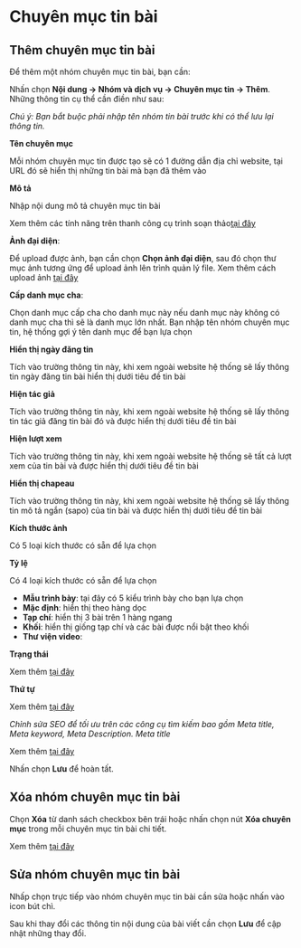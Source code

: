 
# Chuyên mục tin bài

## Thêm chuyên mục tin bài

Để thêm một nhóm chuyên mục tin bài, bạn cần:

Nhấn chọn **Nội dung -> Nhóm và dịch vụ -> Chuyên mục tin -> Thêm**. Những thông tin cụ thể cần điền như sau:

*Chú ý: Bạn bắt buộc phải nhập tên nhóm tin bài trước khi có thể lưu lại thông tin.*

**Tên chuyên mục**

Mỗi nhóm chuyên mục tin được tạo sẽ có 1 đường dẫn địa chỉ website, tại URL đó sẽ hiển thị những tin bài mà bạn đã thêm vào

**Mô tả**

Nhập nội dung mô tả chuyên mục tin bài

Xem thêm các tính năng trên thanh công cụ trình soạn thảo[tại đây](https://pisale.osd.vn/docs/common/tinymce)


**Ảnh đại diện**:

Để upload được ảnh, bạn cần chọn **Chọn ảnh đại diện**, sau đó chọn thư mục ảnh tương ứng để upload ảnh lên trình quản lý file. Xem thêm cách upload ảnh [tại đây](https://pisale.osd.vn/docs/common/finder)

**Cấp danh mục cha**:

Chọn danh mục cấp cha cho danh mục này nếu danh mục này không có danh mục cha thì sẽ là danh mục lớn nhất. Bạn nhập tên nhóm chuyên mục tin, hệ thống gợi ý tên danh mục để bạn lựa chọn

**Hiển thị ngày đăng tin**

Tích vào trường thông tin này, khi xem ngoài website hệ thống sẽ lấy thông tin ngày đăng tin bài hiển thị dưới tiêu đề tin bài

**Hiện tác giả**

Tích vào trường thông tin này, khi xem ngoài website hệ thống sẽ lấy thông tin tác giả đăng tin bài đó và được hiển thị dưới tiêu đề tin bài

**Hiện lượt xem**

Tích vào trường thông tin này, khi xem ngoài website hệ thống sẽ tất cả lượt xem của tin bài và được hiển thị dưới tiêu đề tin bài

**Hiển thị chapeau**

Tích vào trường thông tin này, khi xem ngoài website hệ thống sẽ lấy thông tin mô tả ngắn (sapo) của tin bài và được hiển thị dưới tiêu đề tin bài

**Kích thước ảnh**

Có 5 loại kích thước có sẵn để lựa chọn

**Tỷ lệ**

Có 4 loại kích thước có sẵn để lựa chọn

- **Mẫu trình bày**: tại đây có 5 kiểu trình bày cho bạn lựa chọn
- **Mặc định**: hiển thị theo hàng dọc
- **Tạp chí**: hiển thị 3 bài trên 1 hàng ngang
- **Khối**: hiển thị giống tạp chí và các bài được nổi bật theo khối
- **Thư viện video**:

**Trạng thái**

Xem thêm [tại đây](https://pisale.osd.vn/docs/common/logic#tr%E1%BA%A1ng-th%C3%A1i)

**Thứ tự**

Xem thêm [tại đây](https://pisale.osd.vn/docs/common/logic#th%E1%BB%A9-t%E1%BB%B1-s%E1%BA%AFp-x%E1%BA%BFp-l%C3%A0-s%E1%BB%91-ch%E1%BB%89-%C4%91%E1%BB%8Bnh)

*Chỉnh sửa SEO để tối ưu trên các công cụ tìm kiếm bao gồm Meta title, Meta keyword, Meta Description.
Meta title*

Xem thêm [tại đây](https://pisale.osd.vn/docs/seo/serp)

Nhấn chọn **Lưu** để hoàn tất.

## Xóa nhóm chuyên mục tin bài

Chọn **Xóa** từ danh sách checkbox bên trái hoặc nhấn chọn nút **Xóa chuyên mục** trong mỗi chuyên mục tin bài chi tiết.

Xem thêm [tại đây](https://pisale.osd.vn/docs/common/logic#x%C3%B3a-c%C3%A1c-m%E1%BB%A5c-c%C3%A1c-th%C3%A0nh-ph%E1%BA%A7n-th%C3%B4ng-tin)

## Sửa nhóm chuyên mục tin bài

Nhấp chọn trực tiếp vào nhóm chuyên mục tin bài cần sửa hoặc nhấn vào icon bút chì.

Sau khi thay đổi các thông tin nội dung của bài viết cần chọn **Lưu** để cập nhật những thay đổi.
